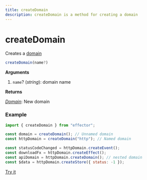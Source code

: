 ```yaml
---
title: createDomain
description: createDomain is a method for creating a domain
---
```


# createDomain

Creates a [domain](/api/effector/Domain.md)

```typescript
createDomain(name?)
```

**Arguments**

1. `name`? (_string_): domain name

**Returns**

[_Domain_](/api/effector/Domain.md): New domain

### Example

```js
import { createDomain } from "effector";

const domain = createDomain(); // Unnamed domain
const httpDomain = createDomain("http"); // Named domain

const statusCodeChanged = httpDomain.createEvent();
const downloadFx = httpDomain.createEffect();
const apiDomain = httpDomain.createDomain(); // nested domain
const $data = httpDomain.createStore({ status: -1 });
```

[Try it](https://share.effector.dev/GMpjINHa)
